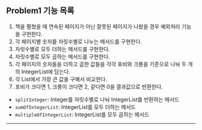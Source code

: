 ## Problem1 기능 목록
1. 책을 펼쳤을 때 연속된 페이지가 아닌 잘못된 페이지가 나왔을 경우 예외처리 기능을 구현한다.
2. 각 페이지별 숫자를 자릿수별로 나누는 메서드를 구현한다.
3. 자릿수별로 모두 더하는 메서드를 구현한다.
4. 자릿수별로 모두 곱하는 메서드를 구현한다.
5. 각 페이지의 숫자들을 더하고 곱한 값들을 각각 포비와 크롱을 기준으로 나눠 두 개의 IntegerList에 담는다.
6. 각 List에서 가장 큰 값을 구해서 비교한다.
7. 포비가 크다면 1, 크롱이 크다면 2, 같다면 0을 결과값으로 반환한다.

- <code>splitInteger</code>: Integer를 자릿수별로 나눠 IntegerList를 반환하는 메서드
- <code>sumOfIntegerList</code>: IntegerList를 모두 더하는 메서드
- <code>multipleOfIntegerList</code>: IntegerList를 모두 곱하는 메서드

---